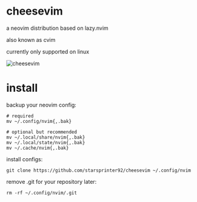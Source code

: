 # cheesevim
a neovim distribution based on lazy.nvim

also known as cvim

currently only supported on linux

![cheesevim](https://github.com/user-attachments/assets/41642930-9ccc-41b5-bfeb-5370e762ef61)

# install
backup your neovim config:
```
# required
mv ~/.config/nvim{,.bak}

# optional but recommended
mv ~/.local/share/nvim{,.bak}
mv ~/.local/state/nvim{,.bak}
mv ~/.cache/nvim{,.bak}
```

install configs:
``` 
git clone https://github.com/starsprinter92/cheesevim ~/.config/nvim
```
remove .git for your repository later:
```
rm -rf ~/.config/nvim/.git
```
